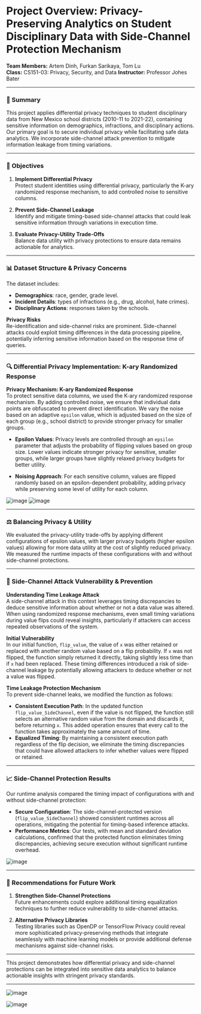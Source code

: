 
# Project Overview: Privacy-Preserving Analytics on Student Disciplinary Data with Side-Channel Protection Mechanism

**Team Members:** Artem Dinh, Furkan Sarikaya, Tom Lu  
**Class:** CS151-03: Privacy, Security, and Data
**Instructor:** Professor Johes Bater

---

### 📄 Summary

This project applies differential privacy techniques to student disciplinary data from New Mexico school districts (2010-11 to 2021-22), containing sensitive information on demographics, infractions, and disciplinary actions. Our primary goal is to secure individual privacy while facilitating safe data analytics. We incorporate side-channel attack prevention to mitigate information leakage from timing variations.

---

### 🌟 Objectives

1. **Implement Differential Privacy**  
   Protect student identities using differential privacy, particularly the K-ary randomized response mechanism, to add controlled noise to sensitive columns.
   
2. **Prevent Side-Channel Leakage**  
   Identify and mitigate timing-based side-channel attacks that could leak sensitive information through variations in execution time.

3. **Evaluate Privacy-Utility Trade-Offs**  
   Balance data utility with privacy protections to ensure data remains actionable for analytics.

---

### 📊 Dataset Structure & Privacy Concerns

The dataset includes:
- **Demographics**: race, gender, grade level.
- **Incident Details**: types of infractions (e.g., drug, alcohol, hate crimes).
- **Disciplinary Actions**: responses taken by the schools.

**Privacy Risks**  
Re-identification and side-channel risks are prominent. Side-channel attacks could exploit timing differences in the data processing pipeline, potentially inferring sensitive information based on the response time of queries.

---

### 🔍 Differential Privacy Implementation: K-ary Randomized Response

**Privacy Mechanism: K-ary Randomized Response**  
To protect sensitive data columns, we used the K-ary randomized response mechanism. By adding controlled noise, we ensure that individual data points are obfuscated to prevent direct identification. We vary the noise based on an adaptive `epsilon` value, which is adjusted based on the size of each group (e.g., school district) to provide stronger privacy for smaller groups.

- **Epsilon Values**: Privacy levels are controlled through an `epsilon` parameter that adjusts the probability of flipping values based on group size. Lower values indicate stronger privacy for sensitive, smaller groups, while larger groups have slightly relaxed privacy budgets for better utility.

- **Noising Approach**: For each sensitive column, values are flipped randomly based on an epsilon-dependent probability, adding privacy while preserving some level of utility for each column.

![image](https://github.com/user-attachments/assets/a985107f-13cd-4889-a1b2-8a1f3e475f5d)
![image](https://github.com/user-attachments/assets/2d519966-300e-4280-bd73-dbe2da1adcce)

---
### ⚖️ Balancing Privacy & Utility

We evaluated the privacy-utility trade-offs by applying different configurations of epsilon values, with larger privacy budgets (higher epsilon values) allowing for more data utility at the cost of slightly reduced privacy. We measured the runtime impacts of these configurations with and without side-channel protections.

---

### 🔐 Side-Channel Attack Vulnerability & Prevention

**Understanding Time Leakage Attack**  
A side-channel attack in this context leverages timing discrepancies to deduce sensitive information about whether or not a data value was altered. When using randomized response mechanisms, even small timing variations during value flips could reveal insights, particularly if attackers can access repeated observations of the system.

**Initial Vulnerability**  
In our initial function, `flip_value`, the value of `x` was either retained or replaced with another random value based on a flip probability. If `x` was not flipped, the function simply returned it directly, taking slightly less time than if `x` had been replaced. These timing differences introduced a risk of side-channel leakage by potentially allowing attackers to deduce whether or not a value was flipped.

**Time Leakage Protection Mechanism**  
To prevent side-channel leaks, we modified the function as follows:
- **Consistent Execution Path**: In the updated function `flip_value_SideChannel`, even if the value is not flipped, the function still selects an alternative random value from the domain and discards it, before returning `x`. This added operation ensures that every call to the function takes approximately the same amount of time.
- **Equalized Timing**: By maintaining a consistent execution path regardless of the flip decision, we eliminate the timing discrepancies that could have allowed attackers to infer whether values were flipped or retained.

---

### 📈 Side-Channel Protection Results

Our runtime analysis compared the timing impact of configurations with and without side-channel protection:
- **Secure Configuration**: The side-channel-protected version (`flip_value_SideChannel`) showed consistent runtimes across all operations, mitigating the potential for timing-based inference attacks.
- **Performance Metrics**: Our tests, with mean and standard deviation calculations, confirmed that the protected function eliminates timing discrepancies, achieving secure execution without significant runtime overhead.

![image](https://github.com/user-attachments/assets/3c188124-9982-47ee-a0ce-1a90f8899d48)

---

### 🔄 Recommendations for Future Work

1. **Strengthen Side-Channel Protections**  
   Future enhancements could explore additional timing equalization techniques to further reduce vulnerability to side-channel attacks.

2. **Alternative Privacy Libraries**  
   Testing libraries such as OpenDP or TensorFlow Privacy could reveal more sophisticated privacy-preserving methods that integrate seamlessly with machine learning models or provide additional defense mechanisms against side-channel risks.

---

This project demonstrates how differential privacy and side-channel protections can be integrated into sensitive data analytics to balance actionable insights with stringent privacy standards.

---


![image](https://github.com/user-attachments/assets/6d360ca1-b0a4-4073-9305-f6b3dd294100)

![image](https://github.com/user-attachments/assets/634dc3b4-9317-4e36-95c7-5f86351e73c6)
